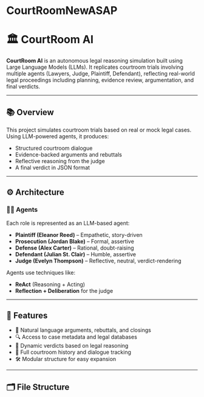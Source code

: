 # CourtRoomNewASAP
# 🏛️ CourtRoom AI

**CourtRoom AI** is an autonomous legal reasoning simulation built using Large Language Models (LLMs). It replicates courtroom trials involving multiple agents (Lawyers, Judge, Plaintiff, Defendant), reflecting real-world legal proceedings including planning, evidence review, argumentation, and final verdicts.

---

## 📚 Overview

This project simulates courtroom trials based on real or mock legal cases. Using LLM-powered agents, it produces:
- Structured courtroom dialogue
- Evidence-backed arguments and rebuttals
- Reflective reasoning from the judge
- A final verdict in JSON format

---

## ⚙️ Architecture

### 👨‍⚖️ Agents
Each role is represented as an LLM-based agent:
- **Plaintiff (Eleanor Reed)** – Empathetic, story-driven
- **Prosecution (Jordan Blake)** – Formal, assertive
- **Defense (Alex Carter)** – Rational, doubt-raising
- **Defendant (Julian St. Clair)** – Humble, assertive
- **Judge (Evelyn Thompson)** – Reflective, neutral, verdict-rendering

Agents use techniques like:
- **ReAct** (Reasoning + Acting)
- **Reflection + Deliberation** for the judge

---

## 🧠 Features

- 💬 Natural language arguments, rebuttals, and closings
- 🔍 Access to case metadata and legal databases
- 🔄 Dynamic verdicts based on legal reasoning
- 🧾 Full courtroom history and dialogue tracking
- 🛠️ Modular structure for easy expansion

---

## 🗂️ File Structure

